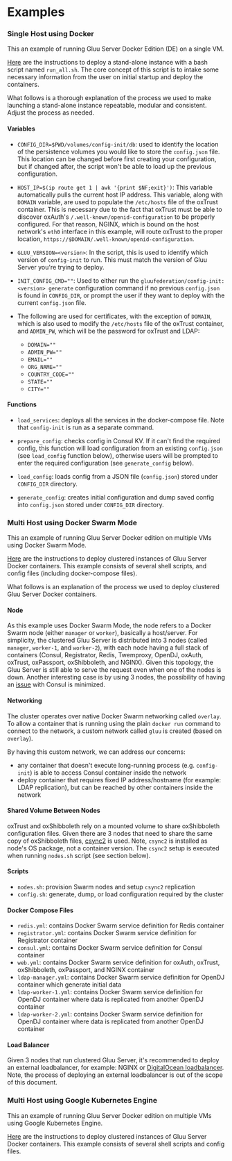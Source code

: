 # Examples

### Single Host using Docker

This an example of running Gluu Server Docker Edition (DE) on a single VM.

[Here](https://github.com/GluuFederation/gluu-docker/tree/3.1.3/examples/single-host) are the instructions to deploy a stand-alone instance with a bash script named `run_all.sh`.
The core concept of this script is to intake some necessary information from the user on initial startup and deploy the containers.

What follows is a thorough explanation of the process we used to make launching a stand-alone instance repeatable, modular and consistent. Adjust the process as needed.

#### Variables

- `CONFIG_DIR=$PWD/volumes/config-init/db`: used to identify the location of the persistence volumes you would like to store the `config.json` file. This location can be changed before first creating your configuration, but if changed after, the script won't be able to load up the previous configuration.

- `HOST_IP=$(ip route get 1 | awk '{print $NF;exit}')`: This variable automatically pulls the current host IP address. This variable, along with `DOMAIN` variable, are used to populate the `/etc/hosts` file of the oxTrust container. This is necessary due to the fact that oxTrust must be able to discover oxAuth's `/.well-known/openid-configuration` to be properly configured. For that reason, NGINX, which is bound on the host network's `eth0` interface in this example, will route oxTrust to the proper location, `https://$DOMAIN/.well-known/openid-configuration`.

- `GLUU_VERSION=<version>`: In the script, this is used to identify which version of `config-init` to run. This must match the version of Gluu Server you're trying to deploy.

- `INIT_CONFIG_CMD=""`: Used to either run the `gluufederation/config-init:<version> generate` configuration command if no previous `config.json` is found in `CONFIG_DIR`, or prompt the user if they want to deploy with the current `config.json` file.

- The following are used for certificates, with the exception of `DOMAIN`, which is also used to modify the `/etc/hosts` file of the oxTrust container, and `ADMIN_PW`, which will be the password for oxTrust and LDAP:

    - `DOMAIN=""`
    - `ADMIN_PW=""`
    - `EMAIL=""`
    - `ORG_NAME=""`
    - `COUNTRY_CODE=""`
    - `STATE=""`
    - `CITY=""`

#### Functions

- `load_services`: deploys all the services in the docker-compose file. Note that `config-init` is run as a separate command.

- `prepare_config`: checks config in Consul KV. If it can't find the required config, this function will load configuration from an existing `config.json` (see `load_config` function below), otherwise users will be prompted to enter the required configuration (see `generate_config` below).

- `load_config`: loads config from a JSON file (`config.json`) stored under `CONFIG_DIR` directory.

- `generate_config`: creates initial configuration and dump saved config into `config.json` stored under `CONFIG_DIR` directory.

### Multi Host using Docker Swarm Mode

This an example of running Gluu Server Docker edition on multiple VMs using Docker Swarm Mode.

[Here](https://github.com/GluuFederation/gluu-docker/tree/3.1.3/examples/multi-hosts) are the instructions to deploy clustered instances of Gluu Server Docker containers.
This example consists of several shell scripts, and config files (including docker-compose files).

What follows is an explanation of the process we used to deploy clustered Gluu Server Docker containers.

#### Node

As this example uses Docker Swarm Mode, the node refers to a Docker Swarm node (either `manager` or `worker`), basically a host/server.
For simplicity, the clustered Gluu Server is distributed into 3 nodes (called `manager`, `worker-1`, and `worker-2`), with each node having a full stack of containers (Consul, Registrator, Redis, Twemproxy, OpenDJ, oxAuth, oxTrust, oxPassport, oxShibboleth, and NGINX).
Given this topology, the Gluu Server is still able to serve the request even when one of the nodes is down.
Another interesting case is by using 3 nodes, the possibility of having an [issue](https://github.com/GluuFederation/gluu-docker/issues/34) with Consul is minimized.

#### Networking

The cluster operates over native Docker Swarm networking called `overlay`.
To allow a container that is running using the plain `docker run` command to connect to the network, a custom network called `gluu` is created (based on `overlay`).

By having this custom network, we can address our concerns:

- any container that doesn't execute long-running process (e.g. `config-init`) is able to access Consul container inside the network
- deploy container that requires fixed IP address/hostname (for example: LDAP replication), but can be reached by other containers inside the network

#### Shared Volume Between Nodes

oxTrust and oxShibboleth rely on a mounted volume to share oxShibboleth configuration files. Given there are 3 nodes that need to share the same copy of oxShibboleth files, [csync2](http://oss.linbit.com/csync2/) is used. Note, `csync2` is installed as node's OS package, not a container version. The `csync2` setup is executed when running `nodes.sh` script (see section below).

#### Scripts

- `nodes.sh`: provision Swarm nodes and setup `csync2` replication
- `config.sh`: generate, dump, or load configuration required by the cluster

#### Docker Compose Files

- `redis.yml`: contains Docker Swarm service definition for Redis container
- `registrator.yml`: contains Docker Swarm service definition for Registrator container
- `consul.yml`: contains Docker Swarm service definition for Consul container
- `web.yml`: contains Docker Swarm service definition for oxAuth, oxTrust, oxShibboleth, oxPassport, and NGINX container
- `ldap-manager.yml`: contains Docker Swarm service definition for OpenDJ container which generate initial data
- `ldap-worker-1.yml`: contains Docker Swarm service definition for OpenDJ container where data is replicated from another OpenDJ container
- `ldap-worker-2.yml`: contains Docker Swarm service definition for OpenDJ container where data is replicated from another OpenDJ container

#### Load Balancer

Given 3 nodes that run clustered Gluu Server, it's recommended to deploy an external loadbalancer, for example: NGINX or [DigitalOcean loadbalancer](https://www.digitalocean.com/products/load-balancer/).
Note, the process of deploying an external loadbalancer is out of the scope of this document.

### Multi Host using Google Kubernetes Engine

This an example of running Gluu Server Docker edition on multiple VMs using Google Kubernetes Engine.

[Here](https://github.com/GluuFederation/gluu-docker/tree/3.1.3/examples/kubernetes/gke) are the instructions to deploy clustered instances of Gluu Server Docker containers.
This example consists of several shell scripts and config files.
